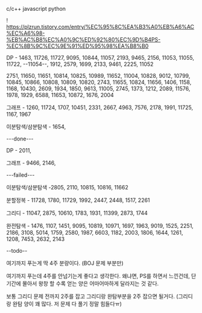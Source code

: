 c/c++
javascript
python

! https://plzrun.tistory.com/entry/%EC%95%8C%EA%B3%A0%EB%A6%AC%EC%A6%98-%EB%AC%B8%EC%A0%9C%ED%92%80%EC%9D%B4PS-%EC%8B%9C%EC%9E%91%ED%95%98%EA%B8%B0

DP - 1463, 11726, 11727, 9095, 10844, 11057, 2193, 9465, 2156, 11053, 11055, 11722, --11054--, 1912, 2579, 1699, 2133, 9461, 2225, 11052

2751, 11650, 11651, 10814, 10825, 10989, 11652, 11004, 10828, 9012, 10799, 10845, 10866, 10808, 10809, 10820, 2743, 11655, 10824, 
11656, 1406, 1158, 1168, 10430, 2609, 1934, 1850, 9613, 11005, 2745, 1373, 1212, 2089, 11576, 1978, 1929, 6588, 11653, 10872, 1676, 2004

그래프 - 1260, 11724, 1707, 10451, 2331, 2667, 4963, 7576, 2178, 1991, 11725, 1167, 1967

이분탐색/삼분탐색 - 1654, 

---done---

DP - 2011,

그래프 - 9466, 2146, 

---failed---

이분탐색/삼분탐색 -2805, 2110, 10815, 10816, 11662

분할정복 - 11728, 1780, 11729, 1992, 2447, 2448, 1517, 2261

그리디 - 11047, 2875, 10610, 1783, 1931, 11399, 2873, 1744

완전탐색 - 1476, 1107, 1451, 9095, 10819, 10971, 1697, 1963, 9019, 1525, 2251, 2186, 3108, 5014, 1759, 2580, 1987, 6603, 1182, 2003, 1806, 1644, 1261, 1208, 7453, 2632, 2143

--todo--

여기까지 푸는게 딱 4주 분량이다. (BOJ 문제 부분만)

여기까지 푸는데 4주를 안넘기는게 좋다고 생각한다. 왜냐면, PS를 하면서 느낀건데, 단기간에 몰아서 왕창 할 수록 얻는 양은 어마어마하게 달라지는 것 같다.

보통 그리디 문제 전까지 2주를 잡고 그리디랑 완탐부분을 2주 잡으면 될거다. (그리디랑 완탐 양이 꽤 많다. 저 문제 다 풀기 정말 힘들다ㅠ)

